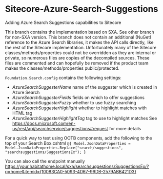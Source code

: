 # Sitecore-Azure-Search-Suggestions
Adding Azure Search Suggestions capabilities to Sitecore

This branch contains the implementation based on SXA.  See other branch for non-SXA version.
This branch does not contain an additional (NuGet) reference to the Azure Search libraries, it makes the API calls directly, like the rest of the Sitecore implementation. 
Unfortunately many of the Sitecore classes/methods/properties could not be overridden as they are internal or private, so numerous files are copies of the decompiled sources.  These files are commented and can hopefully be removed if the product team makes the classes/methods/properties public/protected.

`Foundation.Search.config` contains the following settings:
* *AzureSearchSuggesterName*  name of the suggester which is created in Azure Search
* *AzureSearchSuggesterFields* fields on which to offer suggestions
* *AzureSearchSuggesterFuzzy* whether to use fuzzy searching
* *AzureSearchSuggesterHighlight* whether to highlight matches with HTML tag
* *AzureSearchSuggesterHighlightTag* tag to use to highlight matches 
See https://docs.microsoft.com/en-us/rest/api/searchservice/suggestions#request for more details

For a quick way to test using OOTB components, add the following to the top of your Search Box.cshtml
```@{ Model.JsonDataProperties = Model.JsonDataProperties.Replace("search/suggestions", "searchsuggestions/SuggestionsEx"); }```

You can also call the endpoint manually
https://your.habitathome.local/sxa/searchsuggestions/SuggestionsEx/?q=home&itemid={10083CA0-5093-4D67-99DB-2579ABB421D3}
